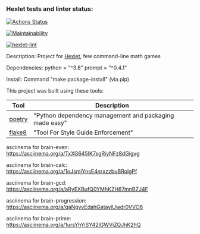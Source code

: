 ### Hexlet tests and linter status:
[![Actions Status](https://github.com/AlexanderIzmailov/python-project-lvl1/workflows/hexlet-check/badge.svg)](https://github.com/AlexanderIzmailov/python-project-lvl1/actions)

[![Maintainability](https://api.codeclimate.com/v1/badges/df66c0cbbeca7d822f23/maintainability)](https://codeclimate.com/github/AlexanderIzmailov/python-project-lvl1/maintainability)

[![hexlet-lint](https://github.com/AlexanderIzmailov/python-project-lvl1/actions/workflows/hexlet-lint.yml/badge.svg)](https://github.com/AlexanderIzmailov/python-project-lvl1/actions/workflows/hexlet-lint.yml)


Description:
Project for [Hexlet](https://en.hexlet.io/), few command-line math games

Dependencies:
python = "^3.8"
prompt = "^0.4.1"

Install:
Command "make package-install" (via pip)

This project was built using these tools:

| Tool                                                                        | Description                                             |
|-----------------------------------------------------------------------------|---------------------------------------------------------|
| [poetry](https://poetry.eustace.io/)                                        | "Python dependency management and packaging made easy"  |
| [flake8](https://flake8.pycqa.org/)                                         | "Tool For Style Guide Enforcement"                      |


asciinema for brain-even: https://asciinema.org/a/TxXG645IK7sgRiyNFz8dGigvg

asciinema for brain-calc: https://asciinema.org/a/1oJsmjYnsE4nrxzzbuBRolgPf

asciinema for brain-gcd: https://asciinema.org/a/aRyEXBufQ0YMhKZH67mnBZJ4F

asciinema for brain-progression: https://asciinema.org/a/qaNgyvEdahGatayiUwdr0VVO6

asciinema for brain-prime: https://asciinema.org/a/1ursYhYiSY42IGWViZQJhK2hQ


